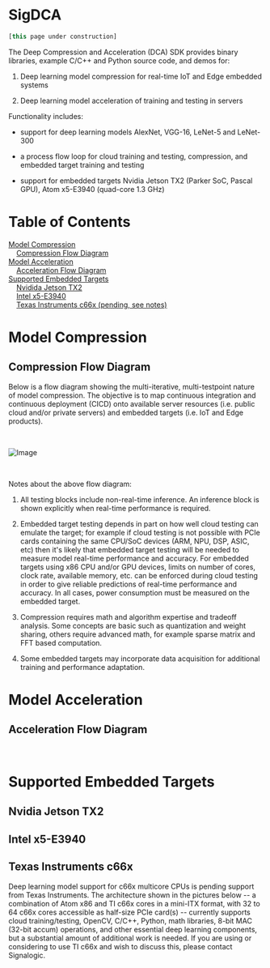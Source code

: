 # SigDCA

 ```js
[this page under construction]
```
The Deep Compression and Acceleration (DCA) SDK provides binary libraries, example C/C++ and Python source code, and demos for:

1. Deep learning model compression for real-time IoT and Edge embedded systems

2. Deep learning model acceleration of training and testing in servers

Functionality includes:

 - support for deep learning models AlexNet, VGG-16, LeNet-5 and LeNet-300
 
 - a process flow loop for cloud training and testing, compression, and embedded target training and testing
 
 - support for embedded targets Nvidia Jetson TX2 (Parker SoC, Pascal GPU), Atom x5-E3940 (quad-core 1.3 GHz)

# Table of Contents

[Model Compression](#ModelCompression)<br/>
&nbsp;&nbsp;&nbsp;&nbsp;[Compression Flow Diagram](#CompressionFlowDiagram)<br/>
[Model Acceleration](#ModelAcceleration)<br/>
&nbsp;&nbsp;&nbsp;&nbsp;[Acceleration Flow Diagram](#AccelerationFlowDiagram)<br/>
[Supported Embedded Targets](#SupportedEmbeddedTargets)<br/>
&nbsp;&nbsp;&nbsp;&nbsp;[Nvidida Jetson TX2](#NvidiaJetsonTX2)<br/>
&nbsp;&nbsp;&nbsp;&nbsp;[Intel x5-E3940](#IntelX5E3940)<br/>
&nbsp;&nbsp;&nbsp;&nbsp;[Texas Instruments c66x (pending, see notes)](#TexasInstrumentsC66x)<br/>

<a name="ModelCompression"></a>
# Model Compression


<a name="CompressionFlowDiagram"></a>
## Compression Flow Diagram

Below is a flow diagram showing the multi-iterative, multi-testpoint nature of model compression.  The objective is to map continuous integration and continuous deployment (CICD) onto available server resources (i.e. public cloud and/or private servers) and embedded targets (i.e. IoT and Edge products).

&nbsp;<br/>

![Image](https://github.com/signalogic/SigDCA/blob/master/images/Deep_Learning_Model_Compression_Flow_RevA2.png?raw=true "Deep learning model compression flow diagram")

&nbsp;<br/>

Notes about the above flow diagram:

1) All testing blocks include non-real-time inference.  An inference block is shown explicitly when real-time performance is required.

2) Embedded target testing depends in part on how well cloud testing can emulate the target; for example if cloud testing is not possible with PCIe cards containing the same CPU/SoC devices (ARM, NPU, DSP, ASIC, etc) then it's likely that embedded target testing will be needed to measure model real-time performance and accuracy.  For embedded targets using x86 CPU and/or GPU devices, limits on number of cores, clock rate, available memory, etc. can be enforced during cloud testing in order to give reliable predictions of real-time performance and accuracy.  In all cases, power consumption must be measured on the embedded target.

3) Compression requires math and algorithm expertise and tradeoff analysis.  Some concepts are basic such as quantization and weight sharing, others require advanced math, for example sparse matrix and FFT based computation.

4) Some embedded targets may incorporate data acquisition for additional training and performance adaptation.

<a name="ModelAcceleration"></a>
# Model Acceleration

<a name="AccelerationFlowDiagram"></a>
## Acceleration Flow Diagram


&nbsp;<br/>

<a name="SupportedEmbeddedTargets"></a>
# Supported Embedded Targets

<a name="NvidiaJetsonTX2"></a>
## Nvidia Jetson TX2

<a name="IntelX5E3940"></a>
## Intel x5-E3940

<a name="TexasInstrumentsC66x"></a>
## Texas Instruments c66x

Deep learning model support for c66x multicore CPUs is pending support from Texas Instruments.  The architecture shown in the pictures below -- a combination of Atom x86 and TI c66x cores in a mini-ITX format, with 32 to 64 c66x cores accessible as half-size PCIe card(s) -- currently supports cloud training/testing, OpenCV, C/C++, Python, math libraries, 8-bit MAC (32-bit accum) operations, and other essential deep learning components, but a substantial amount of additional work is needed.  If you are using or considering to use TI c66x and wish to discuss this, please contact Signalogic.
